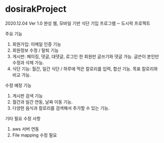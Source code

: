 # dosirakProject

2020.12.04 Ver 1.0 완성
웹, 모바일 기반 식단 기입 프로그램 ─ 도시락 프로젝트


주요 기능
1. 회원가입: 이메일 인증 기능
2. 회원정보 수정 / 탈퇴 기능
3. 게시판: 페이징, 댓글, 대댓글, 로그인 한 회원만 글쓰기와 댓글 가능. 글쓴이 본인만 수정과 삭제 가능.
4. 식단 기능: 월간, 일간 식단 / 하루에 먹은 칼로리를 입력, 합산 기능. 목표 칼로리와 비교 가능.

수정 예정 기능
1. 게시판 검색 기능 
2. 월간과 일간 연동, 날짜 이동 기능. 
3. 다양한 음식과 칼로리를 검색해서 추가할 수 있는 기능.

기타 필요 수정 사항
1. aws 서버 연동
2. File mapping 수정 필요

